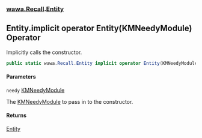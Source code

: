 ### [wawa.Recall](wawa.Recall.md 'wawa.Recall').[Entity](Entity.md 'wawa.Recall.Entity')

## Entity.implicit operator Entity(KMNeedyModule) Operator

Implicitly calls the constructor.

```csharp
public static wawa.Recall.Entity implicit operator Entity(KMNeedyModule needy);
```
#### Parameters

<a name='wawa.Recall.Entity.op_Implicitwawa.Recall.Entity(KMNeedyModule).needy'></a>

`needy` [KMNeedyModule](https://docs.microsoft.com/en-us/dotnet/api/KMNeedyModule 'KMNeedyModule')

The [KMNeedyModule](https://docs.microsoft.com/en-us/dotnet/api/KMNeedyModule 'KMNeedyModule') to pass in to the constructor.

#### Returns
[Entity](Entity.md 'wawa.Recall.Entity')